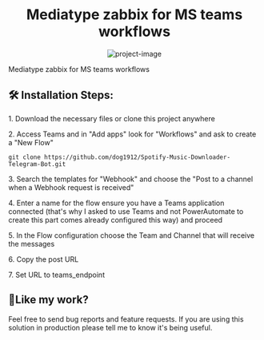 <h1 align="center" id="title">Mediatype zabbix for MS teams workflows</h1>

<p align="center"><img src="https://socialify.git.ci/dog1912/zabbix-5.0-template-teams-workflow/image?language=1&amp;owner=1&amp;name=1&amp;stargazers=1&amp;theme=Light" alt="project-image"></p>

<p id="description">Mediatype zabbix for MS teams workflows</p>

<h2>🛠️ Installation Steps:</h2>

<p>1. Download the necessary files or clone this project anywhere</p>

<p>2. Access Teams and in "Add apps" look for "Workflows" and ask to create a "New Flow"</p>

```
git clone https://github.com/dog1912/Spotify-Music-Downloader-Telegram-Bot.git
```

<p>3. Search the templates for "Webhook" and choose the "Post to a channel when a Webhook request is received"</p>

<p>4. Enter a name for the flow ensure you have a Teams application connected (that's why I asked to use Teams and not PowerAutomate to create this part comes already configured this way) and proceed</p>

<p>5. In the Flow configuration choose the Team and Channel that will receive the messages</p>

<p>6. Copy the post URL</p>

<p>7. Set URL to teams_endpoint</p>

<h2>💖Like my work?</h2>

Feel free to send bug reports and feature requests. If you are using this solution in production please tell me to know it's being useful.
